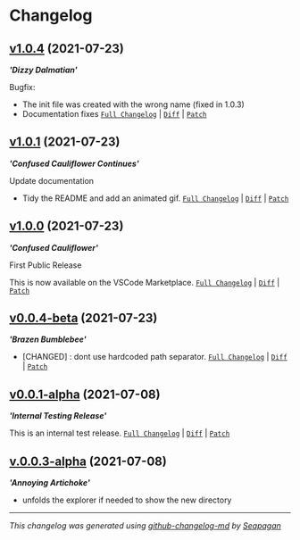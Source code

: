 # Changelog

## [v1.0.4](https://github.com/gnramsay/vscode-create-python-module/releases/tag/v1.0.4) (2021-07-23)

**_'Dizzy Dalmatian'_**

Bugfix:

- The init file was created with the wrong name (fixed in 1.0.3)
- Documentation fixes
[`Full Changelog`](https://github.com/gnramsay/vscode-create-python-module/compare/v1.0.1...v1.0.4) | [`Diff`](https://github.com/gnramsay/vscode-create-python-module/compare/v1.0.1...v1.0.4.diff) | [`Patch`](https://github.com/gnramsay/vscode-create-python-module/compare/v1.0.1...v1.0.4.patch)

## [v1.0.1](https://github.com/gnramsay/vscode-create-python-module/releases/tag/v1.0.1) (2021-07-23)

**_'Confused Cauliflower Continues'_**

Update documentation

- Tidy the README and add an animated gif.
[`Full Changelog`](https://github.com/gnramsay/vscode-create-python-module/compare/v1.0.0...v1.0.1) | [`Diff`](https://github.com/gnramsay/vscode-create-python-module/compare/v1.0.0...v1.0.1.diff) | [`Patch`](https://github.com/gnramsay/vscode-create-python-module/compare/v1.0.0...v1.0.1.patch)

## [v1.0.0](https://github.com/gnramsay/vscode-create-python-module/releases/tag/v1.0.0) (2021-07-23)

**_'Confused Cauliflower'_**

First Public Release

This is now available on the VSCode Marketplace.
[`Full Changelog`](https://github.com/gnramsay/vscode-create-python-module/compare/v0.0.4-beta...v1.0.0) | [`Diff`](https://github.com/gnramsay/vscode-create-python-module/compare/v0.0.4-beta...v1.0.0.diff) | [`Patch`](https://github.com/gnramsay/vscode-create-python-module/compare/v0.0.4-beta...v1.0.0.patch)

## [v0.0.4-beta](https://github.com/gnramsay/vscode-create-python-module/releases/tag/v0.0.4-beta) (2021-07-23)

**_'Brazen Bumblebee'_**

- [CHANGED] : dont use hardcoded path separator.
[`Full Changelog`](https://github.com/gnramsay/vscode-create-python-module/compare/v0.0.1-alpha...v0.0.4-beta) | [`Diff`](https://github.com/gnramsay/vscode-create-python-module/compare/v0.0.1-alpha...v0.0.4-beta.diff) | [`Patch`](https://github.com/gnramsay/vscode-create-python-module/compare/v0.0.1-alpha...v0.0.4-beta.patch)

## [v0.0.1-alpha](https://github.com/gnramsay/vscode-create-python-module/releases/tag/v0.0.1-alpha) (2021-07-08)

**_'Internal Testing Release'_**

This is an internal test release.
[`Full Changelog`](https://github.com/gnramsay/vscode-create-python-module/compare/v.0.0.3-alpha...v0.0.1-alpha) | [`Diff`](https://github.com/gnramsay/vscode-create-python-module/compare/v.0.0.3-alpha...v0.0.1-alpha.diff) | [`Patch`](https://github.com/gnramsay/vscode-create-python-module/compare/v.0.0.3-alpha...v0.0.1-alpha.patch)

## [v.0.0.3-alpha](https://github.com/gnramsay/vscode-create-python-module/releases/tag/v.0.0.3-alpha) (2021-07-08)

**_'Annoying Artichoke'_**

- unfolds the explorer if needed to show the new directory
---
*This changelog was generated using [github-changelog-md](http://changelog.seapagan.net/) by [Seapagan](https://github.com/seapagan)*
